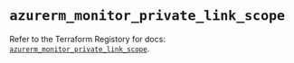 # `azurerm_monitor_private_link_scope`

Refer to the Terraform Registory for docs: [`azurerm_monitor_private_link_scope`](https://registry.terraform.io/providers/hashicorp/azurerm/3.81.0/docs/resources/monitor_private_link_scope).
